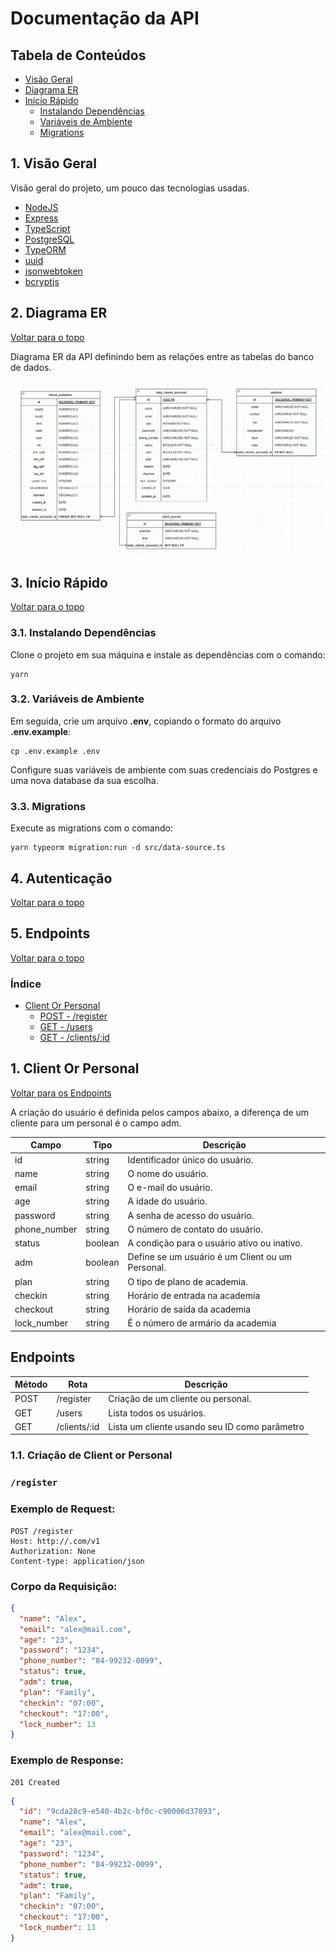 # Documentação da API

## Tabela de Conteúdos

- [Visão Geral](#1-visão-geral)
- [Diagrama ER](#2-diagrama-er)
- [Início Rápido](#3-início-rápido)
  - [Instalando Dependências](#31-instalando-dependências)
  - [Variáveis de Ambiente](#32-variáveis-de-ambiente)
  - [Migrations](#33-migrations)

## 1. Visão Geral

Visão geral do projeto, um pouco das tecnologias usadas.

- [NodeJS](https://nodejs.org/en/)
- [Express](https://expressjs.com/pt-br/)
- [TypeScript](https://www.typescriptlang.org/)
- [PostgreSQL](https://www.postgresql.org/)
- [TypeORM](https://typeorm.io/)
- [uuid](https://www.npmjs.com/package/uuid)
- [jsonwebtoken](https://www.npmjs.com/package/jsonwebtoken)
- [bcryptjs](https://www.npmjs.com/package/bcrypt)

## 2. Diagrama ER

[ Voltar para o topo ](#tabela-de-conteúdos)

Diagrama ER da API definindo bem as relações entre as tabelas do banco de dados.

<p align="center">
    <img width="500" src="src/assets/to_readme/diagrama.png">
</p>

## 3. Início Rápido

[ Voltar para o topo ](#tabela-de-conteúdos)

### 3.1. Instalando Dependências

Clone o projeto em sua máquina e instale as dependências com o comando:

```shell
yarn
```

### 3.2. Variáveis de Ambiente

Em seguida, crie um arquivo **.env**, copiando o formato do arquivo **.env.example**:

```
cp .env.example .env
```

Configure suas variáveis de ambiente com suas credenciais do Postgres e uma nova database da sua escolha.

### 3.3. Migrations

Execute as migrations com o comando:

```
yarn typeorm migration:run -d src/data-source.ts
```

## 4. Autenticação

[ Voltar para o topo ](#tabela-de-conteúdos)

## 5. Endpoints

[ Voltar para o topo ](#tabela-de-conteúdos)

### Índice

- [Client Or Personal]()
  - [POST - /register](#1.1-criação-de-usuário)
  - [GET - /users]()
  - [GET - /clients/:id]()

## 1. **Client Or Personal**

[ Voltar para os Endpoints ](#5-endpoints)

A criação do usuário é definida pelos campos abaixo, a diferença de um cliente para um personal é o campo adm.

| Campo        | Tipo    | Descrição                                        |
| ------------ | ------- | ------------------------------------------------ |
| id           | string  | Identificador único do usuário.                  |
| name         | string  | O nome do usuário.                               |
| email        | string  | O e-mail do usuário.                             |
| age          | string  | A idade do usuário.                              |
| password     | string  | A senha de acesso do usuário.                    |
| phone_number | string  | O número de contato do usuário.                  |
| status       | boolean | A condição para o usuário ativo ou inativo.      |
| adm          | boolean | Define se um usuário é um Client ou um Personal. |
| plan         | string  | O tipo de plano de academia.                     |
| checkin      | string  | Horário de entrada na academia                   |
| checkout     | string  | Horário de saída da academia                     |
| lock_number  | string  | É o número de armário da academia                |

## Endpoints

| Método | Rota         | Descrição                                     |
| ------ | ------------ | --------------------------------------------- |
| POST   | /register    | Criação de um cliente ou personal.            |
| GET    | /users       | Lista todos os usuários.                      |
| GET    | /clients/:id | Lista um cliente usando seu ID como parâmetro |

### 1.1. **Criação de Client or Personal**

### `/register`

### Exemplo de Request:

```
POST /register
Host: http://.com/v1
Authorization: None
Content-type: application/json
```

### Corpo da Requisição:

```json
{
  "name": "Alex",
  "email": "alex@mail.com",
  "age": "23",
  "password": "1234",
  "phone_number": "84-99232-0099",
  "status": true,
  "adm": true,
  "plan": "Family",
  "checkin": "07:00",
  "checkout": "17:00",
  "lock_number": 13
}
```

### Exemplo de Response:

```
201 Created
```

```json
{
  "id": "9cda28c9-e540-4b2c-bf0c-c90006d37893",
  "name": "Alex",
  "email": "alex@mail.com",
  "age": "23",
  "password": "1234",
  "phone_number": "84-99232-0099",
  "status": true,
  "adm": true,
  "plan": "Family",
  "checkin": "07:00",
  "checkout": "17:00",
  "lock_number": 13
}
```
